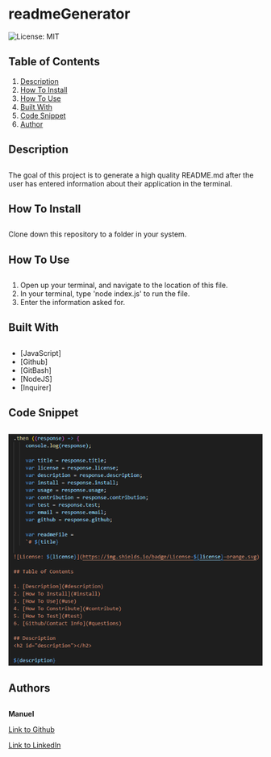 # readmeGenerator
   
![License: MIT](https://img.shields.io/badge/License-MIT-orange.svg)

## Table of Contents

1. [Description](#description)
2. [How To Install](#install)
3. [How To Use](#use)
4. [Built With](#built)
5. [Code Snippet](#snippet)
6. [Author](#author)

## Description 
<h2 id="description"></h2> 

The goal of this project is to generate a high quality README.md after the user has entered information about their application in the terminal.

## How To Install
<h2 id="install"></h2> 

Clone down this repository to a folder in your system.

## How To Use
<h2 id="use"></h2> 

1. Open up your terminal, and navigate to the location of this file. 
2. In your terminal, type 'node index.js' to run the file.
3. Enter the information asked for.

## Built With
<h2 id="built"></h2> 

* [JavaScript]
* [Github]
* [GitBash]
* [NodeJS]
* [Inquirer]

## Code Snippet
<h2 id="snippet"></h2> 

<img src="./snipp.png">

## Authors
<h2 id="author"></h2> 

**Manuel** 

[Link to Github](https://github.com/manuelvrsr)

[Link to LinkedIn](https://www.linkedin.com/in/manuel-villasenor-854186205/)


  